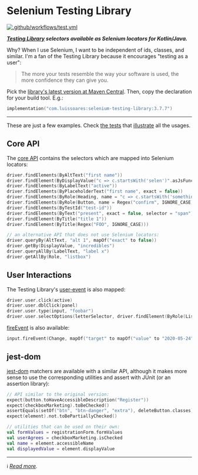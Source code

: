 # Selenium Testing Library

[![.github/workflows/test.yml](https://github.com/lsoares/selenium-testing-library/actions/workflows/test.yml/badge.svg)](https://github.com/lsoares/selenium-testing-library/actions/workflows/test.yml)

**_[Testing Library](http://testing-library.com) selectors available as Selenium locators for Kotlin/Java._**

Why? When I use Selenium, I want to be independent of ids, classes, and similar.
I'm a fan of the Testing Library because it encourages "testing as a user":

> The more your tests resemble the way your software is used,
> the more confidence they can give you.

Pick
the [library's latest version at Maven Central](https://search.maven.org/artifact/com.luissoares/selenium-testing-library).
Then, copy the declaration for your build tool. E.g.:

```kotlin
implementation("com.luissoares:selenium-testing-library:3.7.7")
```

---
These are just a few examples. Check [the tests](/lib/src/test/kotlin/seleniumtestinglib)
that [illustrate](https://medium.com/codex/towards-self-documenting-code-371364bdccbb)
all the usages.

## Core API

The [core API](https://testing-library.com/docs) contains the selectors which are mapped into Selenium locators:

```kotlin
driver.findElements(ByAltText("first name"))
driver.findElement(ByDisplayValue("c => c.startsWith('selen')".asJsFunction()))
driver.findElements(ByLabelText("active"))
driver.findElements(ByPlaceholderText("first name", exact = false))
driver.findElements(ByRole(Heading, name = "c => c.startsWith('something')".asJsFunction()))
driver.findElements(ByRole(Button, name = Regex("confirm", IGNORE_CASE)))
driver.findElements(ByTestId("test-id"))
driver.findElements(ByText("present", exact = false, selector = "span"))
driver.findElement(ByTitle("title 1"))
driver.findElement(ByTitle(Regex("FOO", IGNORE_CASE)))

// an alternative API that does not use Selenium locators:
driver.queryBy(AltText, "alt 1", mapOf("exact" to false))
driver.getBy(DisplayValue, "incredibles")
driver.queryAllBy(LabelText, "label x")
driver.getAllBy(Role, "listbox")
```

## User Interactions

The Testing Library's [user-event](https://testing-library.com/docs/user-event/intro) is also mapped:

```kotlin
driver.user.click(active)
driver.user.dblClick(panel)
driver.user.type(input, "foobar")
driver.user.selectOptions(letterSelector, driver.findElement(ByRole(ListBox, name = "C")))
```

[fireEvent](https://testing-library.com/docs/dom-testing-library/api-events) is also available:

```kotlin
input.fireEvent(Change, mapOf("target" to mapOf("value" to "2020-05-24")))
```

## jest-dom

[jest-dom](https://testing-library.com/docs/ecosystem-jest-dom) matchers are available with a similar API, although it
makes more sense to use the corresponding utilities and assert with JUnit (or an assertion library):

```kotlin
// API similar to the original version:
expect(button.toHaveAccessibleDescription("Register"))
expect(checkboxMarketing).toBeChecked()
assertEquals(setOf("btn", "btn-danger", "extra"), deleteButton.classes)
expect(element).not.toBePartiallyChecked()

// utilities that can be used on their own:
val formValues = registrationForm.formValues
val userAgrees = checkboxMarketing.isChecked
val name = element.accessibleName
val displayedValue = element.displayValue
```

---
ℹ️ _[Read more](https://medium.com/codex/the-testing-library-meets-selenium-5f74cc712114)._
